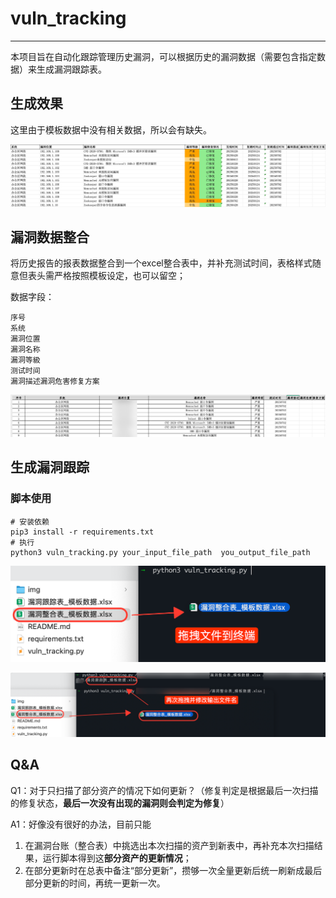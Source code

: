 # vuln_tracking

---

本项目旨在自动化跟踪管理历史漏洞，可以根据历史的漏洞数据（需要包含指定数据）来生成漏洞跟踪表。

## 生成效果

这里由于模板数据中没有相关数据，所以会有缺失。

![image-20250718104843578](img/image-20250718104843578.png)

## 漏洞数据整合

将历史报告的报表数据整合到一个excel整合表中，并补充测试时间，表格样式随意但表头需严格按照模板设定，也可以留空；

数据字段：

```
序号
系统
漏洞位置
漏洞名称
漏洞等級
测试时间
漏洞描述漏洞危害修复方案
```

![image-20250718102911685](img/image-20250718102911685.png)

## 生成漏洞跟踪

### 脚本使用

```shell
# 安装依赖
pip3 install -r requirements.txt
# 执行
python3 vuln_tracking.py your_input_file_path  you_output_file_path
```

<img src="img/image-20250718104252388.png" alt="image-20250718104252388" style="zoom: 50%;" />

![image-20250718110356753](img/image-20250718110356753.png)



## Q&A



Q1：对于只扫描了部分资产的情况下如何更新？（修复判定是根据最后一次扫描的修复状态，**最后一次没有出现的漏洞则会判定为修复**）

A1：好像没有很好的办法，目前只能

1.   在漏洞台账（整合表）中挑选出本次扫描的资产到新表中，再补充本次扫描结果，运行脚本得到这**部分资产的更新情况**；
2.   在部分更新时在总表中备注“部分更新”，攒够一次全量更新后统一刷新成最后部分更新的时间，再统一更新一次。
